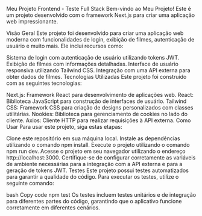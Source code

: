 Meu Projeto Frontend - Teste Full Stack
Bem-vindo ao Meu Projeto! Este é um projeto desenvolvido com o framework Next.js para criar uma aplicação web impressionante.

Visão Geral
Este projeto foi desenvolvido para criar uma aplicação web moderna com funcionalidades de login, exibição de filmes, autenticação de usuário e muito mais. Ele inclui recursos como:

Sistema de login com autenticação de usuário utilizando tokens JWT.
Exibição de filmes com informações detalhadas.
Interface de usuário responsiva utilizando Tailwind CSS.
Integração com uma API externa para obter dados de filmes.
Tecnologias Utilizadas
Este projeto foi construído com as seguintes tecnologias:

Next.js: Framework React para desenvolvimento de aplicações web.
React: Biblioteca JavaScript para construção de interfaces de usuário.
Tailwind CSS: Framework CSS para criação de designs personalizados com classes utilitárias.
Nookies: Biblioteca para gerenciamento de cookies no lado do cliente.
Axios: Cliente HTTP para realizar requisições à API externa.
Como Usar
Para usar este projeto, siga estas etapas:

Clone este repositório em sua máquina local.
Instale as dependências utilizando o comando npm install.
Execute o projeto utilizando o comando npm run dev.
Acesse o projeto em seu navegador utilizando o endereço http://localhost:3000.
Certifique-se de configurar corretamente as variáveis de ambiente necessárias para a integração com a API externa e para a geração de tokens JWT.
Testes
Este projeto possui testes automatizados para garantir a qualidade do código. Para executar os testes, utilize o seguinte comando:

bash
Copy code
npm test
Os testes incluem testes unitários e de integração para diferentes partes do código, garantindo que o aplicativo funcione corretamente em diferentes cenários.